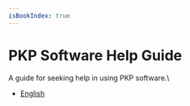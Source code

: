 ```yaml
---
isBookIndex: true
---
```

# PKP Software Help Guide

A guide for seeking help in using PKP software.\

* [English](en/)
